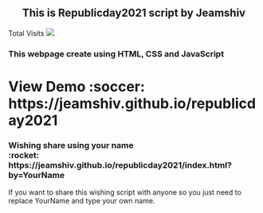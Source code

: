 <h2 align="center">This is Republicday2021 script by Jeamshiv </h2>
Total Visits <img src="https://profile-counter.glitch.me/republicday2021/count.svg">

<h3>This webpage create using HTML, CSS and JavaScript</h3>

<h1>View Demo :soccer: https://jeamshiv.github.io/republicday2021</h1>

<h3>Wishing share using your name<br>
:rocket:  https://jeamshiv.github.io/republicday2021/index.html?by=YourName</h3>

If you want to share this wishing script with anyone so you just need to replace YourName and type your own name.

